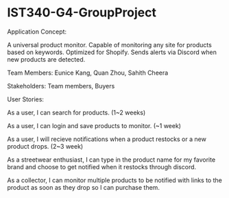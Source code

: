 # IST340-G4-GroupProject

Application Concept: 

A universal product monitor. Capable of monitoring any site for products based on keywords. Optimized for Shopify. Sends alerts via Discord when new products are detected.

Team Members: Eunice Kang, Quan Zhou, Sahith Cheera

Stakeholders: Team members, Buyers

User Stories:

As a user, I can search for products. (1~2 weeks)

As a user, I can login and save products to monitor. (~1 week)

As a user, I will recieve notifications when a product restocks or a new product drops. (2~3 week)

As a streetwear enthusiast, I can type in the product name for my favorite brand and choose to get notified when it restocks through discord. 

As a collector, I can monitor multiple products to be notified with links to the product as soon as they drop so I can purchase them. 




